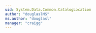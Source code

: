 ```yaml
---
uid: System.Data.Common.CatalogLocation
author: "douglaslMS"
ms.author: "douglasl"
manager: "craigg"
---
```


